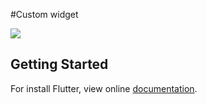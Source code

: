 #Custom widget


![](sample.gif)



## Getting Started

For install Flutter, view online [documentation](https://flutter.io/docs/get-started/install).